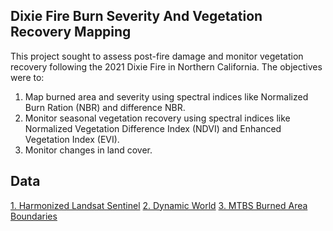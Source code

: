 ## Dixie Fire Burn Severity And Vegetation Recovery Mapping
This project sought to assess post-fire damage and monitor vegetation recovery following the 2021 Dixie Fire in Northern California. The objectives were to:
1. Map burned area and severity using spectral indices like Normalized Burn Ration (NBR) and difference NBR.
2. Monitor seasonal vegetation recovery using spectral indices like Normalized Vegetation Difference Index (NDVI) and Enhanced Vegetation Index (EVI).
3. Monitor changes in land cover. 

## Data
[1. Harmonized Landsat Sentinel](https://search.earthdata.nasa.gov/search?q=hls)
[2. Dynamic World](https://dynamicworld.app/)
[3. MTBS Burned Area Boundaries](https://burnseverity.cr.usgs.gov/products/mtbs)

